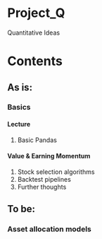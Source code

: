 # Project_Q
Quantitative Ideas

# Contents 
## As is:

### Basics
#### Lecture 
1. Basic Pandas

#### Value & Earning Momentum
1. Stock selection algorithms
2. Backtest pipelines
3. Further thoughts


## To be:

### Asset allocation models
###  
